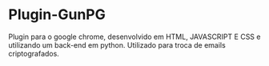 # Plugin-GunPG
Plugin para o google chrome, desenvolvido em HTML, JAVASCRIPT E CSS e utilizando
um back-end em python. Utilizado para troca de emails criptografados.
